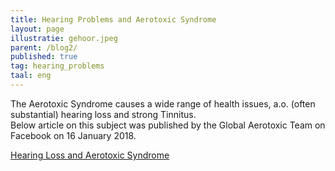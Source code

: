 ```yaml
---
title: Hearing Problems and Aerotoxic Syndrome
layout: page
illustratie: gehoor.jpeg
parent: /blog2/
published: true
tag: hearing_problems
taal: eng
---
```

The Aerotoxic Syndrome causes a wide range of health issues, a.o. (often substantial) hearing loss and strong Tinnitus.  
 Below article on this subject was published by the Global Aerotoxic Team on Facebook on 16 January 2018.  

[Hearing Loss and Aerotoxic  Syndrome](https://www.facebook.com/notes/global-aerotoxic-team/hearing-loss-and-aerotoxic-syndrome/1516252015154249/?hc_ref=ARTyJwkuy_-2bqjSZRD8K7Te_WOHh_Oesal7XxHY1RaSL-efiTTdKb5yeA4rTQO8MMM)
